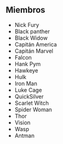 ## Miembros
* Nick Fury
* Black panther
* Black Widow
* Capitán America
* Capitán Marvel
* Falcon
* Hank Pym
* Hawkeye
* Hulk
* Iron Man
* Luke Cage
* QuickSilver
* Scarlet Witch
* Spider Woman
* Thor
* Vision
* Wasp
* Antman
